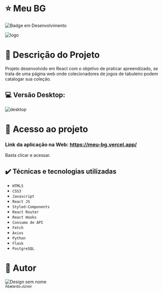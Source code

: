 # :star: Meu BG
![Badge em Desenvolvimento](http://img.shields.io/static/v1?label=STATUS&message=CONCLUÍDO&color=GREEN&style=for-the-badge)

![logo](https://user-images.githubusercontent.com/106066785/229650974-a79470f2-4c8e-42d4-b78b-71c201b4a153.png)


# :door: Descrição do Projeto

Projeto desenvolvido em React com o objetivo de praticar apreendizado, se trata de uma página web onde colecionadores de jogos de tabuleiro podem catalogar sua coleção.



##  :computer:  Versão Desktop:
![desktop](https://user-images.githubusercontent.com/106066785/229651226-c7426ef9-5812-4d3d-a86b-f23e44d1a797.png)



# 📁 Acesso ao projeto

### Link da aplicação na Web: https://meu-bg.vercel.app/

Basta clicar e acessar.

## ✔️ Técnicas e tecnologias utilizadas

- ``HTML5``
- ``CSS3``
- ``Javascript``
- ``React JS``
- ``Styled-Components``
- ``React Router``
- ``React Hooks``
- ``Consumo de API``
- ``Fetch``
- ``Axios``
- ``Python``
- ``Flask``
- ``PostgreSQL``



# :boy: Autor
![Design sem nome](https://user-images.githubusercontent.com/106066785/209356927-d0162605-f53a-4d25-badc-7504c22785ef.png)
[<br><sub>Abelardo Júnior</sub>](https://www.linkedin.com/in/abelardo-junior/) 

